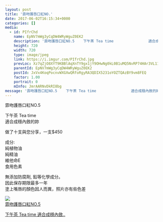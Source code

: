 ```yaml
---
layout: post
title: '霏吻護唇口紅NO.' 
date: 2017-06-02T16:15:34+0000 
categories: [] 
media:
  - id: PIfrChd
    name: EpNV7mWg3yCqDW4WRyWguZ0EK2
    description: '霏吻護唇口紅NO.5    下午茶 Tea time                適合成穩內斂..'   
    height: 720
    width: 720
    type: image/jpeg
    link: https://i.imgur.com/PIfrChd.jpg
    prevLoc: Xz7qZjO8XYT9KBBlAqXnTY9gx1jY9OHwNg0kL0B1uMQ5NvRP74HAr3VL11m7ILmWDYoB0YCRvNDNGBOKH3zGnZkgpXh8r9Vpq2G6hvyNjzVlMQSYJEwPLxDRugV4YMMlgDfRzL2ygRkoFYWWX7B11Yi8ljXmMORniYW2zYRqEmFNPPDJXlz2FgYMWzz3KxCN3rv4Xm9AiXNyjoKBwvimgqY1gKzXUpKPyyLm5YcPjKKQxgnMCJ8AxxEZ80CzLK99oyDoCo2
    parentId: EpNV7mWg3yCqDW4WRyWguZ0EK2
    postId: JxVx4KoqPocnvWXGXwQRfoRgyRA3QDIX5231oYOZTQAzBY9vm8FEQ
    factor: 1.00
    portrait: 0
    mInfo: JmrAARNvDkRI8bg
message: '霏吻護唇口紅NO.5    下午茶 Tea time                適合成穩內斂的妳       做了十支與您分享，一支..'  
---
```


霏吻護唇口紅NO.5  
  
下午茶 Tea time  
              適合成穩內斂的妳  
  
   做了十支與您分享，一支$450  
  
成分:  
純植物油  
純精油  
維他命E  
食用色素  
  
無添加防腐劑, 鉛等化學成分。  
因此保存期限最多一年  
塗上嘴唇的顏色因人而異，照片亦有些色差


[//]: #media:  
<a href="https://i.imgur.com/PIfrChd.jpg"><img class="postImage" src="https://i.imgur.com/PIfrChdh.jpg" />  
霏吻護唇口紅NO.5

下午茶 Tea time
              適合成穩內斂..  
 </a>   
